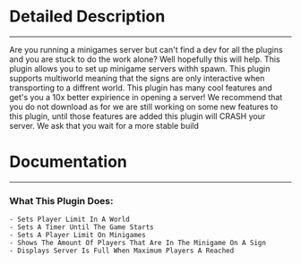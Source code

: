 # Detailed Description
***

Are you running a minigames server but can't find a dev for all the plugins and you are stuck to do the work alone?        Well hopefully this will help. This plugin allows you to set up minigame servers withh spawn. This plugin supports         multiworld meaning that the signs are only interactive when transporting to a diffrent world. This plugin has many cool    features and get's you a 10x better expirience in opening a server! We recommend that you do not download as for we are    still working on some new features to this plugin, until those features are added this plugin will CRASH your server.      We ask that you wait for a more stable build 

# Documentation
***

### What This Plugin Does:
    
    - Sets Player Limit In A World
    - Sets A Timer Until The Game Starts
    - Sets A Player Limit On Minigames
    - Shows The Amount Of Players That Are In The Minigame On A Sign
    - Displays Server Is Full When Maximum Players A Reached
